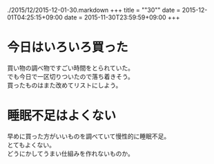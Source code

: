./2015/12/2015-12-01-30.markdown
+++
title = ""30""
date = 2015-12-01T04:25:15+09:00
date = 2015-11-30T23:59:59+09:00
+++

今日はいろいろ買った
===
買い物の調べ物ですごい時間をとられていた。  
でも今日で一区切りついたので落ち着きそう。  
買ったものはまた改めてリストにしよう。

睡眠不足はよくない
===
早めに買った方がいいものを調べていて慢性的に睡眠不足。  
とてもよくない。  
どうにかしてうまい仕組みを作れないものか。
